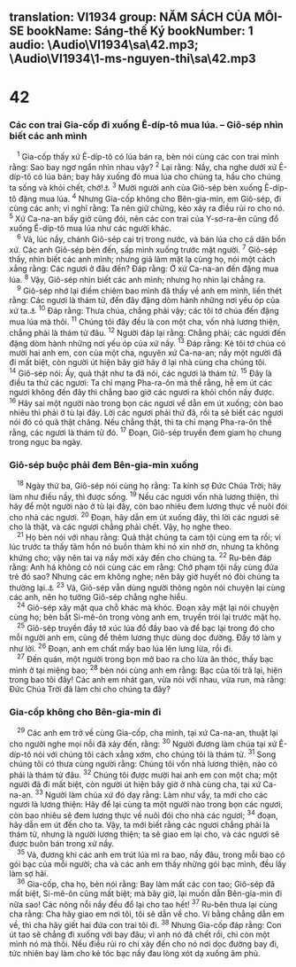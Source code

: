 translation: VI1934
group: NĂM SÁCH CỦA MÔI-SE
bookName: Sáng-thế Ký 
bookNumber: 1
audio: \Audio\VI1934\sa\42.mp3; \Audio\VI1934\1-ms-nguyen-thi\sa\42.mp3
-------

<div class="title"><h1>42</h1><h3>Các con trai Gia-cốp đi xuống Ê-díp-tô mua lúa. – Giô-sép nhìn biết các anh mình</h3></div>
<span class="verse sa_42_1"> <sup>1</sup> Gia-cốp thấy xứ Ê-díp-tô có lúa bán ra, bèn nói cùng các con trai mình rằng: Sao bay ngơ ngẩn nhìn nhau vậy? </span>
<span class="verse sa_42_2"><sup>2</sup> Lại rằng: Nầy, cha nghe dưới xứ Ê-díp-tô có lúa bán; bay hãy xuống đó mua lúa cho chúng ta, hầu cho chúng ta sống và khỏi chết, chớ!<a data-toggle="tooltip" data-placement="bottom" title="Cong 7:12">⚓</a></span>
<span class="verse sa_42_3"><sup>3</sup> Mười người anh của Giô-sép bèn xuống Ê-díp-tô đặng mua lúa. </span>
<span class="verse sa_42_4"><sup>4</sup> Nhưng Gia-cốp không cho Bên-gia-min, em Giô-sép, đi cùng các anh; vì nghĩ rằng: Ta nên giữ chừng, kẻo xảy ra điều rủi ro cho nó. </span>
<span class="verse sa_42_5"><sup>5</sup> Xứ Ca-na-an bấy giờ cũng đói, nên các con trai của Y-sơ-ra-ên cũng đổ xuống Ê-díp-tô mua lúa như các người khác. <br/></span>
<span class="verse sa_42_6"> <sup>6</sup> Vả, lúc nầy, chánh Giô-sép cai trị trong nước, và bán lúa cho cả dân bổn xứ. Các anh Giô-sép bèn đến, sấp mình xuống trước mặt người. </span>
<span class="verse sa_42_7"><sup>7</sup> Giô-sép thấy, nhìn biết các anh mình; nhưng giả làm mặt lạ cùng họ, nói một cách xẳng rằng: Các ngươi ở đâu đến? Đáp rằng: Ở xứ Ca-na-an đến đặng mua lúa. </span>
<span class="verse sa_42_8"><sup>8</sup> Vậy, Giô-sép nhìn biết các anh mình; nhưng họ nhìn lại chẳng ra. <br/></span>
<span class="verse sa_42_9"> <sup>9</sup> Giô-sép nhớ lại điềm chiêm bao mình đã thấy về anh em mình, liền thét rằng: Các ngươi là thám tử, đến đây đặng dòm hành những nơi yếu óp của xứ ta.<a data-toggle="tooltip" data-placement="bottom" title="Sa 37:5-10">⚓</a></span>
<span class="verse sa_42_10"><sup>10</sup> Đáp rằng: Thưa chúa, chẳng phải vậy; các tôi tớ chúa đến đặng mua lúa mà thôi. </span>
<span class="verse sa_42_11"><sup>11</sup> Chúng tôi đây đều là con một cha, vốn nhà lương thiện, chẳng phải là thám tử đâu. </span>
<span class="verse sa_42_12"><sup>12</sup> Người đáp lại rằng: Chẳng phải; các ngươi đến đặng dòm hành những nơi yếu óp của xứ nầy. </span>
<span class="verse sa_42_13"><sup>13</sup> Đáp rằng: Kẻ tôi tớ chúa có mười hai anh em, con của một cha, nguyên xứ Ca-na-an; nầy một người đã đi mất biệt, còn người út hiện bây giờ hãy ở lại nhà cùng cha chúng tôi. </span>
<span class="verse sa_42_14"><sup>14</sup> Giô-sép nói: Ấy, quả thật như ta đã nói, các ngươi là thám tử. </span>
<span class="verse sa_42_15"><sup>15</sup> Đây là điều ta thử các ngươi: Ta chỉ mạng Pha-ra-ôn mà thề rằng, hễ em út các ngươi không đến đây thì chẳng bao giờ các ngươi ra khỏi chốn nầy được. </span>
<span class="verse sa_42_16"><sup>16</sup> Hãy sai một người nào trong bọn các ngươi về dẫn em út xuống; còn bao nhiêu thì phải ở tù lại đây. Lời các ngươi phải thử đã, rồi ta sẽ biết các ngươi nói đó có quả thật chăng. Nếu chẳng thật, thì ta chỉ mạng Pha-ra-ôn thề rằng, các ngươi là thám tử đó. </span>
<span class="verse sa_42_17"><sup>17</sup> Đoạn, Giô-sép truyền đem giam họ chung trong ngục ba ngày. <br/></span>
<div class="title"><h3>Giô-sép buộc phải đem Bên-gia-min xuống</h3></div>
<span class="verse sa_42_18"> <sup>18</sup> Ngày thứ ba, Giô-sép nói cùng họ rằng: Ta kính sợ Đức Chúa Trời; hãy làm như điều nầy, thì được sống. </span>
<span class="verse sa_42_19"><sup>19</sup> Nếu các ngươi vốn nhà lương thiện, thì hãy để một người nào ở tù lại đây, còn bao nhiêu đem lương thực về nuôi đói cho nhà các ngươi. </span>
<span class="verse sa_42_20"><sup>20</sup> Đoạn, hãy dẫn em út xuống đây, thì lời các ngươi sẽ cho là thật, và các ngươi chẳng phải chết. Vậy, họ nghe theo. <br/></span>
<span class="verse sa_42_21"> <sup>21</sup> Họ bèn nói với nhau rằng: Quả thật chúng ta cam tội cùng em ta rồi; vì lúc trước ta thấy tâm hồn nó buồn thảm khi nó xin nhờ ơn, nhưng ta không khứng cho; vậy nên tai vạ nầy mới xảy đến cho chúng ta. </span>
<span class="verse sa_42_22"><sup>22</sup> Ru-bên đáp rằng: Anh há không có nói cùng các em rằng: Chớ phạm tội nầy cùng đứa trẻ đó sao? Nhưng các em không nghe; nên bây giờ huyết nó đòi chúng ta thường lại.<a data-toggle="tooltip" data-placement="bottom" title="Sa 37:21-22">⚓</a></span>
<span class="verse sa_42_23"><sup>23</sup> Vả, Giô-sép vẫn dùng người thông ngôn nói chuyện lại cùng các anh, nên họ tưởng Giô-sép chẳng nghe hiểu. <br/></span>
<span class="verse sa_42_24"> <sup>24</sup> Giô-sép xây mặt qua chỗ khác mà khóc. Đoạn xây mặt lại nói chuyện cùng họ; bèn bắt Si-mê-ôn trong vòng anh em, truyền trói lại trước mặt họ. <br/></span>
<span class="verse sa_42_25"> <sup>25</sup> Giô-sép truyền đầy tớ xúc lúa đổ đầy bao và để bạc lại trong đó cho mỗi người anh em, cũng để thêm lương thực dùng dọc đường. Đầy tớ làm y như lời. </span>
<span class="verse sa_42_26"><sup>26</sup> Đoạn, anh em chất mấy bao lúa lên lưng lừa, rồi đi. <br/></span>
<span class="verse sa_42_27"> <sup>27</sup> Đến quán, một người trong bọn mở bao ra cho lừa ăn thóc, thấy bạc mình ở tại miệng bao; </span>
<span class="verse sa_42_28"><sup>28</sup> bèn nói cùng anh em rằng: Bạc của tôi trả lại, hiện trong bao tôi đây! Các anh em nhát gan, vừa nói với nhau, vừa run, mà rằng: Đức Chúa Trời đã làm chi cho chúng ta đây? <br/></span>
<div class="title"><h3>Gia-cốp không cho Bên-gia-min đi</h3></div>
<span class="verse sa_42_29"> <sup>29</sup> Các anh em trở về cùng Gia-cốp, cha mình, tại xứ Ca-na-an, thuật lại cho người nghe mọi nỗi đã xảy đến, rằng: </span>
<span class="verse sa_42_30"><sup>30</sup> Người đương làm chúa tại xứ Ê-díp-tô nói với chúng tôi cách xẳng xớm, cho chúng tôi là thám tử. </span>
<span class="verse sa_42_31"><sup>31</sup> Song chúng tôi có thưa cùng người rằng: Chúng tôi vốn nhà lương thiện, nào có phải là thám tử đâu. </span>
<span class="verse sa_42_32"><sup>32</sup> Chúng tôi được mười hai anh em con một cha; một người đã đi mất biệt, còn người út hiện bây giờ ở nhà cùng cha, tại xứ Ca-na-an. </span>
<span class="verse sa_42_33"><sup>33</sup> Người làm chúa xứ đó dạy rằng: Làm như vầy, ta mới cho các ngươi là lương thiện: Hãy để lại cùng ta một người nào trong bọn các ngươi, còn bao nhiêu sẽ đem lương thực về nuôi đói cho nhà các ngươi; </span>
<span class="verse sa_42_34"><sup>34</sup> đoạn, hãy dẫn em út đến cho ta. Vậy, ta mới biết rằng các ngươi chẳng phải là thám tử, nhưng là người lương thiện; ta sẽ giao em lại cho, và các ngươi sẽ được buôn bán trong xứ nầy. <br/></span>
<span class="verse sa_42_35"> <sup>35</sup> Vả, đương khi các anh em trút lúa mì ra bao, nầy đâu, trong mỗi bao có gói bạc của mỗi người; cha và các anh em thấy những gói bạc mình, đều lấy làm sợ hãi. <br/></span>
<span class="verse sa_42_36"> <sup>36</sup> Gia-cốp, cha họ, bèn nói rằng: Bay làm mất các con tao; Giô-sép đã mất biệt, Si-mê-ôn cũng mất biệt; mà bây giờ, lại muốn dẫn Bên-gia-min đi nữa sao! Các nông nỗi nầy đều đổ lại cho tao hết! </span>
<span class="verse sa_42_37"><sup>37</sup> Ru-bên thưa lại cùng cha rằng: Cha hãy giao em nơi tôi, tôi sẽ dẫn về cho. Ví bằng chẳng dẫn em về, thì cha hãy giết hai đứa con trai tôi đi. </span>
<span class="verse sa_42_38"><sup>38</sup> Nhưng Gia-cốp đáp rằng: Con út tao sẽ chẳng đi xuống với bay đâu; vì anh nó đã chết rồi, chỉ còn một mình nó mà thôi. Nếu điều rủi ro chi xảy đến cho nó nơi dọc đường bay đi, tức nhiên bay làm cho kẻ tóc bạc nầy đau lòng xót dạ xuống âm phủ. <br/></span>
